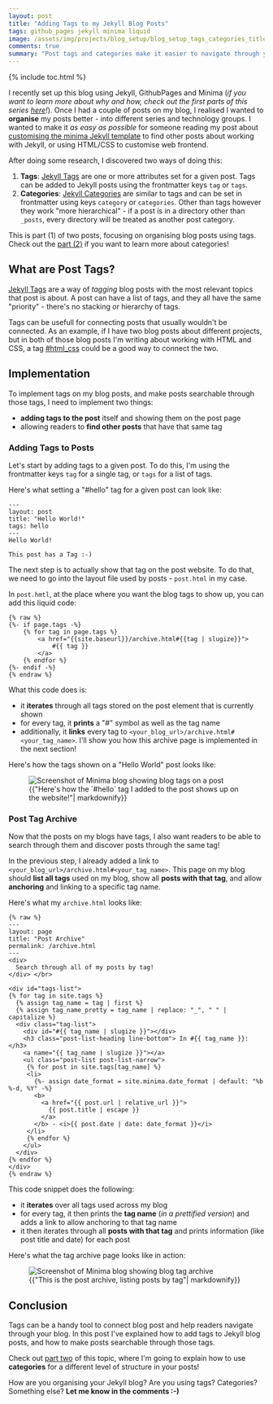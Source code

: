 ```yaml
---
layout: post
title: "Adding Tags to my Jekyll Blog Posts"
tags: github_pages jekyll minima liquid
image: /assets/img/projects/blog_setup/blog_setup_tags_categories_title.png
comments: true
summary: "Post tags and categories make it easier to navigate through your blog and find relevant posts! In this post I'm explaining how to connect Jekyll blog posts using post tags."
---
```


{% include toc.html %}

I recently set up this blog using Jekyll, GithubPages and Minima (*if you want to learn more about why and how, check out the first parts of this series [here](/projects/blog_setup.html)!*). Once I had a couple of posts on my blog, I realised I wanted to **organise** my posts better - into different series and technology groups. I wanted to make it _as easy as possible_ for someone reading my post about [customising the minima Jekyll template](/projects/blog_setup/blog-styling.html) to find other posts about working with Jekyll, or using HTML/CSS to customise web frontend.

After doing some research, I discovered two ways of doing this:
1. **Tags**: [Jekyll Tags](https://jekyllrb.com/docs/posts/#tags) are one or more attributes set for a given post. Tags can be added to Jekyll posts using the frontmatter keys `tag` or `tags`.
2. **Categories**: [Jekyll Categories](https://jekyllrb.com/docs/posts/#categories) are similar to tags and can be set in frontmatter using keys `category` or `categories`. Other than tags however they work "more hierarchical" - if a post is in a directory other than `_posts`, every directory will be treated as another post category.

This is part (1) of two posts, focusing on organising blog posts using tags. Check out the [part (2)](/projects/blog_setup/blog-categories.html) if you want to learn more about categories! 

## What are Post Tags?
[Jekyll Tags](https://jekyllrb.com/docs/posts/#tags) are a way of _tagging_ blog posts with the most relevant topics that post is about. A post can have a list of tags, and they all have the same "priority" - there's no stacking or hierarchy of tags. 

Tags can be usefull for connecting posts that usually wouldn't be connected. As an example, if I have two blog posts about different projects, but in both of those blog posts I'm writing about working with HTML and CSS, a tag [#html_css](/archive.html#html_css) could be a good way to connect the two.

## Implementation
To implement tags on my blog posts, and make posts searchable through those tags, I need to implement two things:
- **adding tags to the post** itself and showing them on the post page
- allowing readers to **find other posts** that have that same tag

### Adding Tags to Posts
Let's start by adding tags to a given post. To do this, I'm using the frontmatter keys `tag` for a single tag, or `tags` for a list of tags. 

Here's what setting a "#hello" tag for a given post can look like:
```
---
layout: post
title: "Hello World!"
tags: hello 
---
Hello World!

This post has a Tag :-)
```

The next step is to actually show that tag on the post website. To do that, we need to go into the layout file used by posts - `post.html` in my case.

In `post.hmtl`, at the place where you want the blog tags to show up, you can add this liquid code:
```
{% raw %}
{%- if page.tags -%}
    {% for tag in page.tags %}
        <a href="{{site.baseurl}}/archive.html#{{tag | slugize}}">
            #{{ tag }}
        </a>
    {% endfor %}
{%- endif -%}
{% endraw %}
```

What this code does is:
- it **iterates** through all tags stored on the post element that is currently shown
- for every tag, it **prints** a "#" symbol as well as the tag name 
- additionally, it **links** every tag to `<your_blog_url>/archive.html#<your_tag_name>`. I'll show you how this archive page is implemented in the next section!

Here's how the tags shown on a "Hello World" post looks like:
<figure>
  <div>
  <img src="{{site.url}}/assets/img/projects/blog_setup/emmatheeng_tags_post.png" alt="Screenshot of Minima blog showing blog tags on a post"/>
  </div>
  <figcaption>{{"Here's how the `#hello` tag I added to the post shows up on the website!"| markdownify}}</figcaption>
</figure>

### Post Tag Archive
Now that the posts on my blogs have tags, I also want readers to be able to search through them and discover posts through the same tag!

In the previous step, I already added a link to `<your_blog_url>/archive.html#<your_tag_name>`. This page on my blog should **list all tags** used on my blog, show all **posts with that tag**, and allow **anchoring** and linking to a specific tag name.

Here's what my `archive.html` looks like:
```
{% raw %}
---
layout: page
title: "Post Archive"
permalink: /archive.html
---
<div>
  Search through all of my posts by tag!
</div> </br>

<div id="tags-list">
{% for tag in site.tags %}
  {% assign tag_name = tag | first %}
  {% assign tag_name_pretty = tag_name | replace: "_", " " | capitalize %}
  <div class="tag-list">
    <div id="#{{ tag_name | slugize }}"></div>
    <h3 class="post-list-heading line-bottom"> In #{{ tag_name }}: </h3>
    <a name="{{ tag_name | slugize }}"></a>
    <ul class="post-list post-list-narrow">
     {% for post in site.tags[tag_name] %}
     <li>
       {%- assign date_format = site.minima.date_format | default: "%b %-d, %Y" -%}
       <b>
         <a href="{{ post.url | relative_url }}">
           {{ post.title | escape }}
         </a>
       </b> - <i>{{ post.date | date: date_format }}</i>
     </li>
     {% endfor %}
    </ul>
  </div>
{% endfor %}
</div>
{% endraw %}
```

This code snippet does the following: 
- it **iterates** over all tags used across my blog
- for every tag, it then prints the **tag name** (_in a prettified version_) and adds a link to allow anchoring to that tag name
- it then iterates through all **posts with that tag** and prints information (like post title and date) for each post

Here's what the tag archive page looks like in action:
<figure>
  <div>
  <img src="{{site.url}}/assets/img/projects/blog_setup/emmatheeng_tags_archive.png" alt="Screenshot of Minima blog showing blog tag archive"/>
  </div>
  <figcaption>{{"This is the post archive, listing posts by tag"| markdownify}}</figcaption>
</figure>

## Conclusion
Tags can be a handy tool to connect blog post and help readers navigate through your blog. In this post I've explained how to add tags to Jekyll blog posts, and how to make posts searchable through those tags. 

Check out [part two](/projects/blog_setup/blog-categories.html) of this topic, where I'm going to explain how to use **categories** for a different level of structure in your posts!

How are you organising your Jekyll blog? Are you using tags? Categories? Something else? **Let me know in the comments :-)**